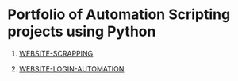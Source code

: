  
# Portfolio of Automation Scripting projects using Python

1. [WEBSITE-SCRAPPING](https://github.com/Isaac-Ayanda/Python-Scripting-portfolio/blob/main/01.Website-scrapping-with-selenium/readme.md)

2. [WEBSITE-LOGIN-AUTOMATION](https://github.com/Isaac-Ayanda/Python-Scripting-portfolio/blob/main/02.Website-Login-Automation/readme.md)

